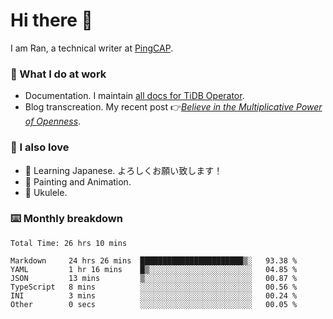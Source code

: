 # Hi there 👋

I am Ran, a technical writer at [PingCAP](https://pingcap.com/).

### 📝 What I do at work

- Documentation. I maintain [all docs for TiDB Operator](https://github.com/pingcap/docs-tidb-operator).
- Blog transcreation. My recent post 👉[*Believe in the Multiplicative Power of Openness*](https://pingcap.com/blog/believe-in-the-multiplicative-power-of-openness-open-source-community).

### 🤠 I also love

- 💬 Learning Japanese. よろしくお願い致します！
- 🎨 Painting and Animation.
- 🎵 Ukulele.

### ⌨️ Monthly breakdown

<!--START_SECTION:waka-->

```text
Total Time: 26 hrs 10 mins

Markdown     24 hrs 26 mins  ███████████████████████▒░   93.38 %
YAML         1 hr 16 mins    █▒░░░░░░░░░░░░░░░░░░░░░░░   04.85 %
JSON         13 mins         ▒░░░░░░░░░░░░░░░░░░░░░░░░   00.87 %
TypeScript   8 mins          ░░░░░░░░░░░░░░░░░░░░░░░░░   00.56 %
INI          3 mins          ░░░░░░░░░░░░░░░░░░░░░░░░░   00.24 %
Other        0 secs          ░░░░░░░░░░░░░░░░░░░░░░░░░   00.05 %
```

<!--END_SECTION:waka-->
